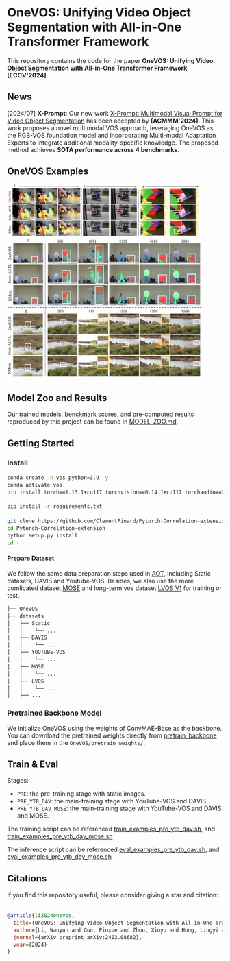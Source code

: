# OneVOS: Unifying Video Object Segmentation with All-in-One Transformer Framework
This repository contains the code for the paper **OneVOS: Unifying Video Object Segmentation with All-in-One Transformer Framework [ECCV'2024]**.

## News
[2024/07] **X-Prompt**: Our new work [X-Prompt: Multimodal Visual Prompt for Video Object Segmentation](https://github.com/PinxueGuo/X-Prompt) has been accepted by **[ACMMM'2024]**. This work proposes a novel multimodal VOS approach,  leveraging OneVOS as the RGB-VOS foundation model and incorporating Multi-modal Adaptation Experts to integrate additional  modality-specific knowledge.  The proposed method achieves **SOTA performance across 4 benchmarks**.

## OneVOS Examples
<img src="./source_images/1.png" width="90%"/>

<img src="./source_images/2.png" width="90%"/>

## Model Zoo and Results
Our trained models, benckmark scores, and pre-computed results reproduced by this project can be found in [MODEL_ZOO.md](MODEL_ZOO.md).

## Getting Started
### Install
```bash
conda create -n vos python=3.9 -y
conda activate vos
pip install torch==1.13.1+cu117 torchvision==0.14.1+cu117 torchaudio==0.13.1 --extra-index-url https://download.pytorch.org/whl/cu117

pip install -r requirements.txt

git clone https://github.com/ClementPinard/Pytorch-Correlation-extension.git
cd Pytorch-Correlation-extension
python setup.py install
cd -
```

#### Prepare Dataset
We follow the same data preparation steps used in [AOT](https://github.com/yoxu515/aot-benchmark?tab=readme-ov-file), including Static datasets, DAVIS and Youtube-VOS. Besides, we also use the more comlicated dataset [MOSE](https://henghuiding.github.io/MOSE) and long-term vos dataset [LVOS V1](https://lingyihongfd.github.io/lvos.github.io/dataset.html) for training or test. 

```bash
├── OneVOS
├── datasets
│   ├── Static
│   │    └── ...
│   ├── DAVIS
│   │    └── ...
│   ├── YOUTUBE-VOS
│   │    └── ...
│   ├── MOSE
│   │    └── ...
│   ├── LVOS
│   │    └── ...
│   ├── ...
```

### Pretrained Backbone Model
We initialize OneVOS using the weights of ConvMAE-Base as the backbone.  You can download the pretrained weights directly from [pretrain_backbone](https://pan.baidu.com/s/1xCiTqBMT34LRFbp7B7KvyQ?pwd=7867) and place them in the `OneVOS/pretrain_weights/`.

## Train & Eval
Stages:
- `PRE`: the pre-training stage with static images.
- `PRE_YTB_DAV`: the main-training stage with YouTube-VOS and DAVIS. 
- `PRE_YTB_DAV_MOSE`: the main-training stage with YouTube-VOS and DAVIS and MOSE.


The training script can be referenced [train_examples_pre_ytb_dav.sh](./train_examples_pre_ytb_dav.sh), and [train_examples_pre_ytb_dav_mose.sh](./train_examples_pre_ytb_dav_mose.sh) 

The inference script can be referenced [eval_examples_pre_ytb_dav.sh](./eval_examples_pre_ytb_dav.sh), and   [eval_examples_pre_ytb_dav_mose.sh](./eval_examples_pre_ytb_dav_mose.sh) 


## Citations
If you find this repository useful, please consider giving a star and citation:
```bibtex

@article{li2024onevos,
  title={OneVOS: Unifying Video Object Segmentation with All-in-One Transformer Framework},
  author={Li, Wanyun and Guo, Pinxue and Zhou, Xinyu and Hong, Lingyi and He, Yangji and Zheng, Xiangyu and Zhang, Wei and Zhang, Wenqiang},
  journal={arXiv preprint arXiv:2403.08682},
  year={2024}
}
```